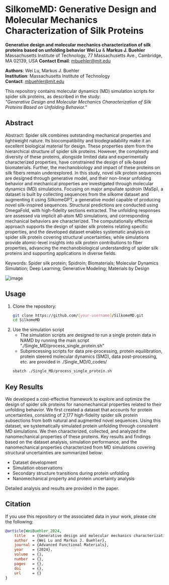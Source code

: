 # **SilkomeMD: Generative Design and Molecular Mechanics Characterization of Silk Proteins**

**Generative design and molecular mechanics characterization of silk proteins based on unfolding behavior**
**Wei Lu** & **Markus J. Buehler**  
Massachusetts Institute of Technology, 77 Massachusetts Ave., Cambridge, MA 02139, USA
**Contact Email**: [mbuehler@mit.edu](mailto:mbuehler@mit.edu)  

**Authors**: Wei Lu, Markus J. Buehler  
**Institution**: Massachusetts Institute of Technology  
**Contact**: [mbuehler@mit.edu](mailto:mbuehler@mit.edu)  

This repository contains molecular dynamics (MD) simulation scripts for spider silk proteins, as described in the study:  
*"Generative Design and Molecular Mechanics Characterization of Silk Proteins Based on Unfolding Behavior."*

## **Abstract**
Abstract: Spider silk combines outstanding mechanical properties and lightweight nature. Its biocompatibility and biodegradability make it an excellent biological material for design. These properties stem from the hierarchical structure of spider silk proteins. However, the complexity and diversity of these proteins, alongside limited data and experimentally characterized properties, have constrained the design of silk-based biomaterials. Further, the mechanobiology and impact of these proteins on silk fibers remain underexplored. In this study, novel silk protein sequences are designed through generative model, and their non-linear unfolding behavior and mechanical properties are investigated through molecular dynamics (MD) simulations. Focusing on major ampullate spidroin (MaSp), a dataset is built by collecting sequences from the silkome dataset and augmenting it using SilkomeGPT, a generative model capable of producing novel silk-inspired sequences. Structural predictions are conducted using OmegaFold, with high-fidelity sections extracted. The unfolding responses are assessed via implicit all-atom MD simulations, and corresponding mechanical behaviors are characterized. The computationally effective approach supports the design of spider silk proteins relating specific properties, and the developed dataset enables systematic analysis on spider silk protein covering structural uncertainties, while simulations provide atomic-level insights into silk protein contributions to fiber properties, advancing the mechanobiological understanding of spider silk proteins and supporting applications in diverse fields.

Keywords: Spider silk protein; Spidroin; Biomaterials; Molecular Dynamics Simulation; Deep Learning; Generative Modeling; Materials by Design

<img alt="image" src="https://github.com/user-attachments/assets/f2f45c66-b8c4-4c5f-8083-326fe8686588">

## **Usage**
1. Clone the repository:
   ```bash
   git clone https://github.com/[your-username]/SilkomeMD.git
   cd SilkomeMD

2. Use the simulation script
   - The simulation scripts are designed to run a single protein data in NAMD by running the main script "./Single_MD/process_single_protein.sh"
   - Subprocessing scripts for data pre-processing, protein equilibration, protein steered molecular dynamics (SMD), data post-processing, etc. are provided in ./Single_MD/0_codes/
   ```bash
   sbatch ./Single_MD/process_single_protein.sh

## **Key Results**

We developed a cost-effective framework to explore and optimize the design of spider silk proteins for nanomechanical properties related to their unfolding behavior. We first created a dataset that accounts for protein uncertainties, consisting of 2,177 high-fidelity spider silk protein subsections from both natural and augmented novel sequences. Using this dataset, we systematically simulated protein unfolding through consistent MD simulations. We then characterized, collected, and analyzed the nanomechanical properties of these proteins.
Key results and findings based on the dataset analysis, simulation performance, and the nanomechanical properties characterized from MD simulations covering structural uncertainties are summarized below:
- Dataset development
- Simulation observations
- Secondary structure transitions during protein unfolding
- Nanomechanical property and protein uncertainty analysis

Detailed analysis and results are provided in the paper.

## **Citation**
If you use this repository or the associated data in your work, please cite the following:
```bibtex
@article{WeiBuehler_2024,
    title   = {Generative design and molecular mechanics characterization of silk proteins based on unfolding behavior},
    author  = {Wei Lu and Markus J. Buehler},
    journal = {Advanced Functional Materials},
    year    = {2024},
    volume  = {},
    number  = {},
    pages   = {},
    doi     = {},
    url     = {}
}

